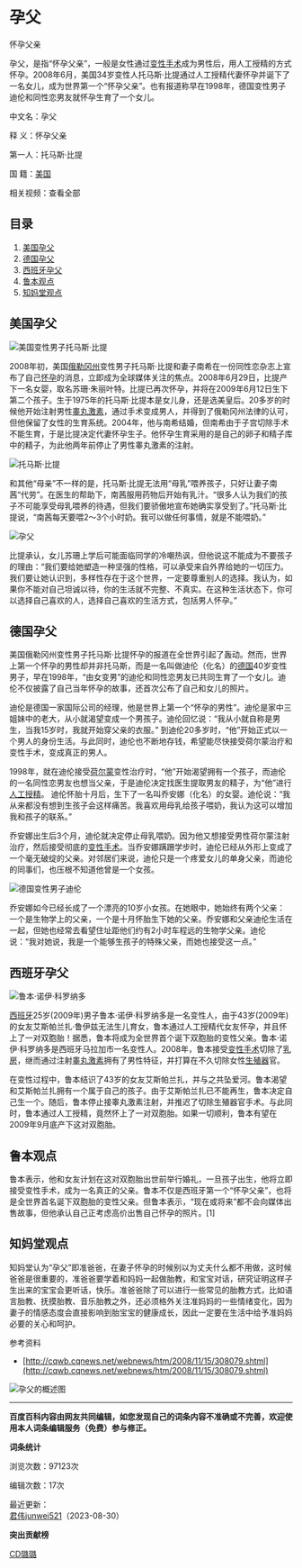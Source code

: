 # 孕父

怀孕父亲

孕父，是指“怀孕父亲”，一般是女性通过[变性手术](https://baike.baidu.com/item/%E5%8F%98%E6%80%A7%E6%89%8B%E6%9C%AF/10957798?fromModule=lemma_inlink)成为男性后，用人工授精的方式怀孕。2008年6月，美国34岁变性人托马斯·比提通过人工授精代妻怀孕并诞下了一名女儿，成为世界第一个“怀孕父亲”。也有报道称早在1998年，德国变性男子迪伦和同性恋男友就怀孕生育了一个女儿。

中文名：孕父

释 义：怀孕父亲

第一人：托马斯·比提

国 籍：[美国](https://baike.baidu.com/item/%E7%BE%8E%E5%9B%BD/125486?fromModule=lemma_inlink)

相关视频：查看全部

## 目录

1. [美国孕父](#1)
2. [德国孕父](#2)
3. [西班牙孕父](#3)
4. [鲁本观点](#4)
5. [知妈堂观点](#5)

## 美国孕父

![美国变性男子托马斯·比提](https://bkimg.cdn.bcebos.com/pic/0b14ad19235ba87c42a9ad7e?x-bce-process=image/format,f_auto/resize,m_lfit,limit_1,h_330)

2008年初，美国[俄勒冈州](https://baike.baidu.com/item/%E4%BF%84%E5%8B%92%E5%86%88%E5%B7%9E/0?fromModule=lemma_inlink)变性男子托马斯·比提和妻子南希在一份同性恋杂志上宣布了自己[怀孕](https://baike.baidu.com/item/%E6%80%80%E5%AD%95/0?fromModule=lemma_inlink)的消息，立即成为全球媒体关注的焦点。2008年6月29日，比提产下一名女婴，取名苏珊·朱丽叶特。比提已再次怀孕，并将在2009年6月12日生下第二个孩子。生于1975年的托马斯·比提本是女儿身，还是选美皇后。20多岁的时候他开始注射男性[睾丸激素](https://baike.baidu.com/item/%E7%9D%BE%E4%B8%B8%E6%BF%80%E7%B4%A0/0?fromModule=lemma_inlink)，通过手术变成男人，并得到了俄勒冈州法律的认可，但他保留了女性的生育系统。2004年，他与南希结婚，但南希由于子宫切除手术不能生育，于是比提决定代妻怀孕生子。他怀孕生育采用的是自己的卵子和精子库中的精子，为此他两年前停止了男性睾丸激素的注射。

![托马斯·比提](https://bkimg.cdn.bcebos.com/pic/3792cb3991c125ca3b87ce5f?x-bce-process=image/format,f_auto/resize,m_lfit,limit_1,h_730)

和其他“母亲”不一样的是，托马斯·比提无法用“母乳”喂养孩子，只好让妻子南茜“代劳”。在医生的帮助下，南茜服用药物后开始有乳汁。“很多人认为我们的孩子不可能享受母乳喂养的待遇，但我们要骄傲地宣布她确实享受到了。”托马斯·比提说，“南茜每天要喂2～3个小时奶。我可以做任何事情，就是不能喂奶。”

![孕父](https://bkimg.cdn.bcebos.com/pic/71cf3bc79f3df8dc4e22993fcd11728b47102804?x-bce-process=image/format,f_auto/resize,m_lfit,limit_1,h_293)

比提承认，女儿苏珊上学后可能面临同学的冷嘲热讽，但他说这不能成为不要孩子的理由：“我们要给她塑造一种坚强的性格，可以承受来自外界给她的一切压力。我们要让她认识到，多样性存在于这个世界，一定要尊重别人的选择。我认为，如果你不能对自己坦诚以待，你的生活就不完整、不真实。在这种生活状态下，你可以选择自己喜欢的人，选择自己喜欢的生活方式，包括男人怀孕。”

## 德国孕父

美国俄勒冈州变性男子托马斯·比提怀孕的报道在全世界引起了轰动。然而，世界上第一个怀孕的男性却并非托马斯，而是一名叫做迪伦（化名）的[德国](https://baike.baidu.com/item/%E5%BE%B7%E5%9B%BD/0?fromModule=lemma_inlink)40岁变性男子，早在1998年，“由女变男”的迪伦和同性恋男友已共同生育了一个女儿。迪伦不仅披露了自己当年怀孕的故事，还首次公布了自己和女儿的照片。

迪伦是德国一家国际公司的经理，他是世界上第一个“怀孕的男性”。迪伦是家中三姐妹中的老大，从小就渴望变成一个男孩子。迪伦回忆说：“我从小就自称是男生，当我15岁时，我就开始穿父亲的衣服。” 到迪伦20多岁时，“他”开始正式以一个男人的身份生活。与此同时，迪伦也不断地存钱，希望能尽快接受荷尔蒙治疗和变性手术，变成真正的男人。

1998年，就在迪伦接受[荷尔蒙](https://baike.baidu.com/item/%E8%8D%B7%E5%B0%94%E8%92%99/0?fromModule=lemma_inlink)变性治疗时，“他”开始渴望拥有一个孩子，而迪伦的一名同性恋男友也想当父亲，于是迪伦决定找医生提取男友的精子，为“他”进行[人工授精](https://baike.baidu.com/item/%E4%BA%BA%E5%B7%A5%E6%8E%88%E7%B2%BE/0?fromModule=lemma_inlink)。 迪伦怀胎十月后，生下了一名叫乔安娜（化名）的女婴。迪伦说：“我从来都没有想到生孩子会这样痛苦。我喜欢用母乳给孩子喂奶，我认为这可以增加我和孩子的联系。”

乔安娜出生后3个月，迪伦就决定停止母乳喂奶。因为他又想接受男性荷尔蒙注射治疗，然后接受彻底的[变性手术](https://baike.baidu.com/item/%E5%8F%98%E6%80%A7%E6%89%8B%E6%9C%AF/10957798?fromModule=lemma_inlink)。当乔安娜蹒跚学步时，迪伦已经从外形上变成了一个毫无破绽的父亲。对邻居们来说，迪伦只是一个疼爱女儿的单身父亲，而迪伦的同事们，也压根不知道他曾是一个女孩。

![德国变性男子迪伦](https://bkimg.cdn.bcebos.com/pic/3c6d55fbb2fb43166d22956f64f3512309f7905275d4?x-bce-process=image/format,f_auto/resize,m_lfit,limit_1,h_531)

乔安娜如今已经长成了一个漂亮的10岁小女孩。在她眼中，她始终有两个父亲：一个是生物学上的父亲，一个是十月怀胎生下她的父亲。乔安娜和父亲迪伦生活在一起，但她也经常去看望住址距他们约有2小时车程远的生物学父亲。迪伦说：“我对她说，我是一个能够生孩子的特殊父亲，而她也接受这一点。”

## 西班牙孕父

![鲁本·诺伊·科罗纳多](https://bkimg.cdn.bcebos.com/pic/95afee1f588332cce1fe0b40?x-bce-process=image/format,f_auto/resize,m_lfit,limit_1,h_613)

[西班牙](https://baike.baidu.com/item/%E8%A5%BF%E7%8F%AD%E7%89%99/0?fromModule=lemma_inlink)25岁(2009年)男子鲁本·诺伊·科罗纳多是一名变性人，由于43岁(2009年)的女友艾斯帕兰扎·鲁伊兹无法生儿育女，鲁本通过人工授精代女友怀孕，并且怀上了一对双胞胎！据悉，鲁本将成为全世界首个诞下双胞胎的变性父亲。鲁本·诺伊·科罗纳多是西班牙马拉加市一名变性人。2008年，鲁本接受[变性手术](https://baike.baidu.com/item/%E5%8F%98%E6%80%A7%E6%89%8B%E6%9C%AF/10957798?fromModule=lemma_inlink)切除了[乳房](https://baike.baidu.com/item/%E4%B9%B3%E6%88%BF/0?fromModule=lemma_inlink)，继而通过注射[睾丸激素](https://baike.baidu.com/item/%E7%9D%BE%E4%B8%B8%E6%BF%80%E7%B4%A0/3142862?fromModule=lemma_inlink)拥有了男性特征，并打算在不久切除女性[生殖器](https://baike.baidu.com/item/%E7%94%9F%E6%AE%96%E5%99%A8/0?fromModule=lemma_inlink)官。

在变性过程中，鲁本结识了43岁的女友艾斯帕兰扎，并与之共坠爱河。鲁本渴望和艾斯帕兰扎拥有一个属于自己的孩子。由于艾斯帕兰扎已不能再生，鲁本决定自己生一个。随后，鲁本停止接睾丸激素注射，并推迟了切除生殖器官手术。与此同时，鲁本通过人工授精，竟然怀上了一对双胞胎。如果一切顺利，鲁本有望在2009年9月底产下这对双胞胎。

## 鲁本观点

鲁本表示，他和女友计划在这对双胞胎出世前举行婚礼，一旦孩子出生，他将立即接受变性手术，成为一名真正的父亲。鲁本不仅是西班牙第一个“怀孕父亲”，也将是全世界首名诞下双胞胎的变性父亲。但鲁本表示，“现在或将来”都不会向媒体出售故事，但他承认自己正考虑高价出售自己怀孕的照片。[1]

## 知妈堂观点

知妈堂认为“孕父”即准爸爸，在妻子怀孕的时候别以为丈夫什么都不用做，这时候爸爸是很重要的，准爸爸要学着和妈妈一起做胎教，和宝宝对话，研究证明这样子生出来的宝宝会更听话，快乐。准爸爸除了可以进行一些常见的胎教方式，比如语言胎教、抚摸胎教、音乐胎教之外，还必须格外关注准妈妈的一些情绪变化，因为妻子的情感态度会直接影响到胎宝宝的健康成长，因此一定要在生活中给予准妈妈必要的关心和呵护。

参考资料

- [http://cqwb.cqnews.net/webnews/htm/2008/11/15/308079.shtml](http://cqwb.cqnews.net/webnews/htm/2008/11/15/308079.shtml)

![孕父的概述图](https://bkimg.cdn.bcebos.com/pic/2f9cbdcca330082e00e9280d?x-bce-process=image/format,f_auto/quality,Q_70/resize,m_lfit,limit_1,w_536)

---

**百度百科内容由网友共同编辑，如您发现自己的词条内容不准确或不完善，欢迎使用本人词条编辑服务（免费）参与修正。** 

**词条统计**

浏览次数：97123次

编辑次数：17次

最近更新：  
[君伟junwei521](https://usercenter/userpage?uk=_ojtsmImSQy1Ym4EMaR-uw&from=lemma "查看此用户资料")（2023-08-30）

**突出贡献榜**

[CD璐璐](https://usercenter/userpage?uk=tCWdSTerCrSGON9fsMpO1g&from=lemma "查看此用户资料")
<!-- tcd_original_link https://baike.baidu.com/item/%E5%AD%95%E7%88%B6/3151183 -->
